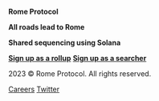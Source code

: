 **Rome Protocol**

**All roads lead to Rome**

**Shared sequencing using Solana**

[**Sign up as a rollup**](https://forms.gle/6U3DphkJCvFBsVjB8) [**Sign up as a
searcher**](https://forms.gle/22aJghckv1qEUzpJ9)

2023 © Rome Protocol. All rights reserved.

[Careers](https://bit.ly/rome-roles)
[Twitter](https://twitter.com/romeprotocol)

